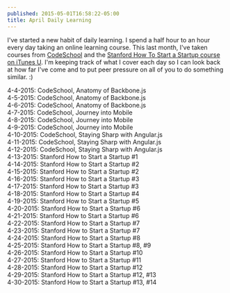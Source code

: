 ```yaml
---
published: 2015-05-01T16:58:22-05:00
title: April Daily Learning
---
```

I've started a new habit of daily learning. I spend a half hour to an hour every day taking an online learning course. This last month, I've taken courses from [CodeSchool](http://www.codeschool.com) and the [Stanford How To Start a Startup course on iTunes U](http://startupclass.samaltman.com). I'm keeping track of what I cover each day so I can look back at how far I've come and to put peer pressure on all of you to do something similar. :)

4-4-2015: CodeSchool, Anatomy of Backbone.js  
4-5-2015: CodeSchool, Anatomy of Backbone.js  
4-6-2015: CodeSchool, Anatomy of Backbone.js  
4-7-2015: CodeSchool, Journey into Mobile  
4-8-2015: CodeSchool, Journey into Mobile  
4-9-2015: CodeSchool, Journey into Mobile  
4-10-2015: CodeSchool, Staying Sharp with Angular.js  
4-11-2015: CodeSchool, Staying Sharp with Angular.js  
4-12-2015: CodeSchool, Staying Sharp with Angular.js  
4-13-2015: Stanford How to Start a Startup #1  
4-14-2015: Stanford How to Start a Startup #2  
4-15-2015: Stanford How to Start a Startup #2  
4-16-2015: Stanford How to Start a Startup #3  
4-17-2015: Stanford How to Start a Startup #3  
4-18-2015: Stanford How to Start a Startup #4  
4-19-2015: Stanford How to Start a Startup #5  
4-20-2015: Stanford How to Start a Startup #6  
4-21-2015: Stanford How to Start a Startup #6  
4-22-2015: Stanford How to Start a Startup #7  
4-23-2015: Stanford How to Start a Startup #7  
4-24-2015: Stanford How to Start a Startup #8  
4-25-2015: Stanford How to Start a Startup #8, #9  
4-26-2015: Stanford How to Start a Startup #10  
4-27-2015: Stanford How to Start a Startup #11  
4-28-2015: Stanford How to Start a Startup #12  
4-29-2015: Stanford How to Start a Startup #12, #13  
4-30-2015: Stanford How to Start a Startup #13, #14  